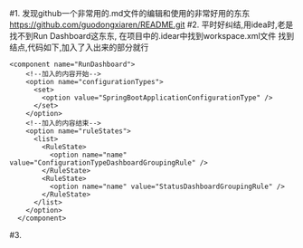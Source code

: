 #1. 发现github一个非常用的.md文件的编辑和使用的非常好用的东东     
    https://github.com/guodongxiaren/README.git
#2. 平时好纠结,用idea时,老是找不到Run Dashboard这东东,
    在项目中的.idear中找到workspace.xml文件
    找到<component name="RunDashboard">结点,代码如下,加入了入出来的部分就行
    
    <component name="RunDashboard">
        <!--加入的内容开始-->
        <option name="configurationTypes">
          <set>
            <option value="SpringBootApplicationConfigurationType" />
          </set>
        </option>
        <!--加入的内容结束-->
        <option name="ruleStates">
          <list>
            <RuleState>
              <option name="name" value="ConfigurationTypeDashboardGroupingRule" />
            </RuleState>
            <RuleState>
              <option name="name" value="StatusDashboardGroupingRule" />
            </RuleState>
          </list>
        </option>
      </component>
#3. 

